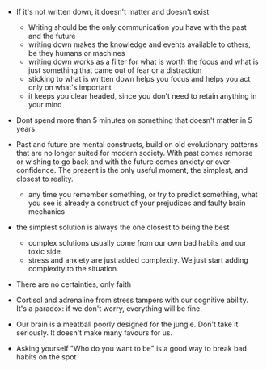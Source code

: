 - If it's not written down, it doesn't matter and doesn't exist
  - Writing should be the only communication you have with the past and the future
  - writing down makes the knowledge and events available to others, be they humans or machines
  - writing down works as a filter for what is worth the focus and what is just something that came out of fear or a distraction
  - sticking to what is written down helps you focus and helps you act only on what's important
  - it keeps you clear headed, since you don't need to retain anything in your mind 

- Dont spend more than 5 minutes on something that doesn't matter in 5 years

- Past and future are mental constructs, build on old evolutionary patterns that are no longer suited for modern society. With past comes remorse or wishing to go back and with the future comes anxiety or over-confidence. The present is the only useful moment, the simplest, and closest to reality.
  - any time you remember something, or try to predict something, what you see is already a construct of your prejudices and faulty brain mechanics

- the simplest solution is always the one closest to being the best
  - complex solutions usually come from our own bad habits and our toxic side
  - stress and anxiety are just added complexity. We just start adding complexity to the situation. 

- There are no certainties, only faith

- Cortisol and adrenaline from stress tampers with our cognitive ability. It's a paradox: if we don't worry, everything will be fine.

- Our brain is a meatball poorly designed for the jungle. Don't take it seriously. It doesn't make many favours for us. 

- Asking yourself "Who do you want to be" is a good way to break bad habits on the spot
